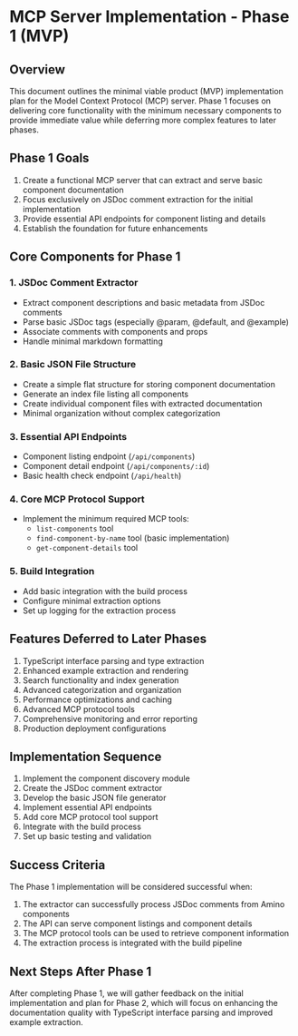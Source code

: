 # MCP Server Implementation - Phase 1 (MVP)

## Overview

This document outlines the minimal viable product (MVP) implementation plan for the Model Context Protocol (MCP) server. Phase 1 focuses on delivering core functionality with the minimum necessary components to provide immediate value while deferring more complex features to later phases.

## Phase 1 Goals

1. Create a functional MCP server that can extract and serve basic component documentation
2. Focus exclusively on JSDoc comment extraction for the initial implementation
3. Provide essential API endpoints for component listing and details
4. Establish the foundation for future enhancements

## Core Components for Phase 1

### 1. JSDoc Comment Extractor

- Extract component descriptions and basic metadata from JSDoc comments
- Parse basic JSDoc tags (especially @param, @default, and @example)
- Associate comments with components and props
- Handle minimal markdown formatting

### 2. Basic JSON File Structure

- Create a simple flat structure for storing component documentation
- Generate an index file listing all components
- Create individual component files with extracted documentation
- Minimal organization without complex categorization

### 3. Essential API Endpoints

- Component listing endpoint (`/api/components`)
- Component detail endpoint (`/api/components/:id`)
- Basic health check endpoint (`/api/health`)

### 4. Core MCP Protocol Support

- Implement the minimum required MCP tools:
  - `list-components` tool
  - `find-component-by-name` tool (basic implementation)
  - `get-component-details` tool

### 5. Build Integration

- Add basic integration with the build process
- Configure minimal extraction options
- Set up logging for the extraction process

## Features Deferred to Later Phases

1. TypeScript interface parsing and type extraction
2. Enhanced example extraction and rendering
3. Search functionality and index generation
4. Advanced categorization and organization
5. Performance optimizations and caching
6. Advanced MCP protocol tools
7. Comprehensive monitoring and error reporting
8. Production deployment configurations

## Implementation Sequence

1. Implement the component discovery module
2. Create the JSDoc comment extractor
3. Develop the basic JSON file generator
4. Implement essential API endpoints
5. Add core MCP protocol tool support
6. Integrate with the build process
7. Set up basic testing and validation

## Success Criteria

The Phase 1 implementation will be considered successful when:

1. The extractor can successfully process JSDoc comments from Amino components
2. The API can serve component listings and component details
3. The MCP protocol tools can be used to retrieve component information
4. The extraction process is integrated with the build pipeline

## Next Steps After Phase 1

After completing Phase 1, we will gather feedback on the initial implementation and plan for Phase 2, which will focus on enhancing the documentation quality with TypeScript interface parsing and improved example extraction.
